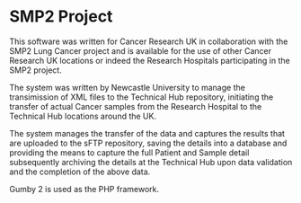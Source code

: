 SMP2 Project
============
This software was written for Cancer Research UK in collaboration with the SMP2 Lung Cancer project and is available for the use of other Cancer Research UK locations or indeed the Research Hospitals participating in the SMP2 project.

The system was written by Newcastle University to manage the transimission of XML files to the Technical Hub repository, initiating the transfer of actual Cancer samples from the Research Hospital to the Technical Hub locations around the UK.

The system manages the transfer of the data and captures the results that are uploaded to the sFTP repository, saving the details into a database and providing the means to capture the full Patient and Sample detail subsequently archiving the details at the Technical Hub upon data validation and the completion of the above data.

Gumby 2 is used as the PHP framework.
